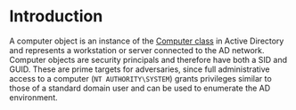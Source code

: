 # Introduction

A computer object is an instance of the [Computer class](https://learn.microsoft.com/en-us/windows/win32/adschema/c-computer) in Active Directory and represents a workstation or server connected to the AD network. Computer objects are security principals and therefore have both a SID and GUID. These are prime targets for adversaries, since full administrative access to a computer (`NT AUTHORITY\SYSTEM`) grants privileges similar to those of a standard domain user and can be used to enumerate the AD environment.